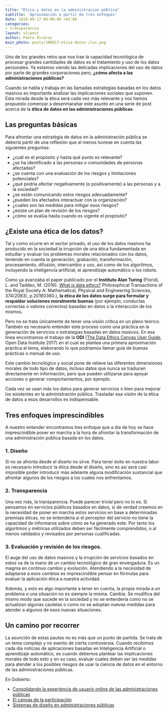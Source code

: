 ```yaml
---
title: "Ética y datos en la administracion pública"
subtitle: 'Aproximación a partir de tres enfoques'
date: 2019-09-17 00:00:00 +02:00
categories:
- transparencia
layout: v2/post
author: Pedro Álvarez
main_photo: posts/190917-etica-datos-ilus.png
---
```


Uno de los grandes retos que nos trae la capacidad tecnológica de procesar grandes cantidades de datos es el tratamiento y uso de los datos personales. Ya estamos viendo las delicadas implicaciones del uso de datos por parte de grandes corporaciones pero, **¿cómo afecta a las administraciones públicas?**

Cuando se habla y trabaja en las llamadas estrategias basadas en los datos masivos es importante anaĺizar las implicaciones sociales que suponen. Esta mirada desde la ética será cada vez más relevante y nos hemos propuesto comenzar a desenmarañar este asunto en una serie de post acerca de la **ética de datos en las administraciones públicas**.

## Las preguntas básicas

Para afrontar una estratégia de datos en la administración pública se debería partir de una reflexión que al menos tuviese en cuenta las siguientes preguntas:

- ¿cuál es el propósito y hasta qué punto es relevante?
- ¿se ha identificado a las personas o comunidades de personas afectadas?
- ¿se cuenta con una evaluación de los riesgos y limitaciones potenciales?
- ¿qué podría afectar negativamente (o positivamente) a las personas y a la sociedad?
- ¿se están comunicando estos riesgos adecuadamente?
- ¿pueden los afectados interactuar con la organización?
- ¿cuales son las medidas para mitigar esos riesgos?
- ¿existe un plan de revisión de los riesgos?
- ¿cómo se evalúa hasta cuando es vigente el propósito?

## ¿Existe una ética de los datos?

Tal y como ocurre en el sector privado, el uso de los datos masivos ha producido en la sociedad la irrupción de una ética fundamentada en estudiar y evaluar los problemas morales relacionados con los datos, teniendo en cuenta la generación, grabación, transformación, procesamiento, difusión, intercambio y uso, así como de los algoritmos, incluyendo la inteligencia artificial, el aprendizaje automático o los robots.

Como ya avanzaba el paper publicado por el **Instituto Alan Turing** (Floridi, L. and Taddeo, M. (2016). [What is data ethics?](https://www.turing.ac.uk/research/publications/what-data-ethics)  Philosophical Transactions of the Royal Society A: Mathematical, Physical and Engineering Sciences, 374(2083), p.20160360.), **la ética de los datos surge para formular y respaldar soluciones moralmente buenas** (por ejemplo, conductas correctas o valores correctos) basadas en datos o la interacción de los mismos.

Pero no se trata únicamente de tener una visión crítica en un plano teórico. También es necesario entender este proceso como una práctica en la generación de servicios o estrategias basadas en datos masivos. En esa línea encontramos el trabajo de la **ODI** ([The Data Ethics Canvas User Guide](https://es.scribd.com/document/358778143/ODI-the-Data-Ethics-Canvas-User-Guide-2017-09-13), Open Data Institute 2017) en el cual se plantea una primera aproximación práctica al tema, elaborando lo que podríamos llamar guía de buenas prácticas o manual de uso.

Este cambio tecnológico y social pone de relieve las diferentes dimensiones morales de todo tipo de datos, incluso datos que nunca se traducen directamente en información, pero que pueden utilizarse para apoyar acciones o generar comportamientos, por ejemplo.

Cada vez se usan más los datos para generar servicios o bien para mejorar los existentes en la administración pública. Trasladar esa visión de la ética de datos a esos desarrollos es indispensable.

## Tres enfoques imprescindibles

A nuestro entender encontramos tres enfoque que a día de hoy se hace imprescindible poner en marcha a la hora de afrontar la transformación de una administración pública basada en los datos.

### 1. Diseño

Si no se afronta desde el diseño no sirve. Para tener éxito en nuestra labor es necesario introducir la ética desde el diseño, sino es así será casi imposible poder introducir más adelante alguna modificación sustancial que afrontar algunos de los riesgos a los cuales nos enfrentamos.

### 2. Transparencia

Una vez más, la transparencia. Puede parecer trivial pero no lo es. Si pensamos en servicios públicos basados en datos, si de verdad creemos en la necesidad de poner en marcha estos servicios en base a determinadas premisas éticas, no se entendería si el perceptor del servicio no tiene la capacidad de informarse sobre cómo se ha generado este. Por tanto los algoritmos y métricas utilizados deben ser fácilmente comprendidos, o al menos validados y revisados por personas cualificadas.

### 3. Evaluación y revisión de los riesgos.

El auge del uso de datos masivos y la irrupción de servicios basados en estos va de la mano de un cambio tecnológico de gran envergadura. Es un magma en continuo cambio y evolución. Atendiendo a la necesidad de adaptarse a esos cambios es imprescindible pensar en fórmulas para evaluar la aplicación ética a nuestra actividad.

Además, y esto es algo importante a tener en cuenta, la propia mirada a un problema o una situación no es siempre la misma. Cambia. Se modifica del mismo modo que sucede en la sociedad y no se entendería como no se actualizan algunas cautelas o como no se adoptan nuevas medidas para atender a algunos de esos nuevas situaciones.

## Un camino por recorrer

La asunción de estas pautas no es más que un punto de partida. Se trata de un tema complejo y no exento de cierta controversia. Cuando recibimos cada día noticias de aplicaciones basadas en Inteligencia Artificial o aprendizaje automático, es cuando debemos plantear las implicaciones morales de todo esto y en su caso, evaluar cuales deben ser las medidas para atender a los posibles riesgos de usar la ciencia de datos en el entorno de las administraciones públicas.


<div class="separator blue short"></div>

En Gobierto:

* [Consolidando la experiencia de usuario online de las administraciones públicas](https://gobierto.es/blog/20170615-patrones-y-estandares-en-la-administracion.html)
* [El canvas de la participación](https://gobierto.es/blog/20171120-canvas-participacion.html)
* [Sistemas de diseño en administraciones públicas](https://gobierto.es/blog/20190524-sistemas-diseno.html)
